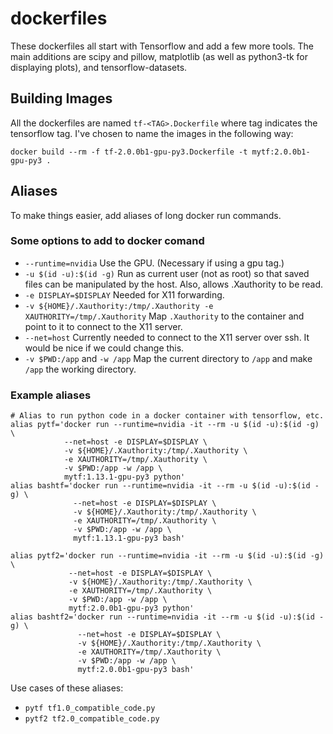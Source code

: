 # dockerfiles
These dockerfiles all start with Tensorflow and add a few more tools. The main additions are scipy and pillow, matplotlib (as well as python3-tk for displaying plots), and tensorflow-datasets.

## Building Images

All the dockerfiles are named `tf-<TAG>.Dockerfile` where tag indicates the tensorflow tag. I've chosen to name the images in the following way:
```
docker build --rm -f tf-2.0.0b1-gpu-py3.Dockerfile -t mytf:2.0.0b1-gpu-py3 .
```

## Aliases
To make things easier, add aliases of long docker run commands.

### Some options to add to docker comand
* `--runtime=nvidia` Use the GPU. (Necessary if using a gpu tag.)
* `-u $(id -u):$(id -g)` Run as current user (not as root) so that saved files can be manipulated by the host. Also, allows .Xauthority to be read.
* `-e DISPLAY=$DISPLAY` Needed for X11 forwarding.
* `-v ${HOME}/.Xauthority:/tmp/.Xauthority -e XAUTHORITY=/tmp/.Xauthority` Map `.Xauthority` to the container and point to it to connect to the X11 server.
* `--net=host` Currently needed to connect to the X11 server over ssh. It would be nice if we could change this.
* `-v $PWD:/app` and `-w /app` Map the current directory to `/app` and make `/app` the working directory.

### Example aliases
```
# Alias to run python code in a docker container with tensorflow, etc.
alias pytf='docker run --runtime=nvidia -it --rm -u $(id -u):$(id -g) \
            --net=host -e DISPLAY=$DISPLAY \
            -v ${HOME}/.Xauthority:/tmp/.Xauthority \
            -e XAUTHORITY=/tmp/.Xauthority \
            -v $PWD:/app -w /app \
            mytf:1.13.1-gpu-py3 python'
alias bashtf='docker run --runtime=nvidia -it --rm -u $(id -u):$(id -g) \
              --net=host -e DISPLAY=$DISPLAY \
              -v ${HOME}/.Xauthority:/tmp/.Xauthority \
              -e XAUTHORITY=/tmp/.Xauthority \
              -v $PWD:/app -w /app \
              mytf:1.13.1-gpu-py3 bash'

alias pytf2='docker run --runtime=nvidia -it --rm -u $(id -u):$(id -g) \
             --net=host -e DISPLAY=$DISPLAY \
             -v ${HOME}/.Xauthority:/tmp/.Xauthority \
             -e XAUTHORITY=/tmp/.Xauthority \
             -v $PWD:/app -w /app \
             mytf:2.0.0b1-gpu-py3 python'
alias bashtf2='docker run --runtime=nvidia -it --rm -u $(id -u):$(id -g) \
               --net=host -e DISPLAY=$DISPLAY \
               -v ${HOME}/.Xauthority:/tmp/.Xauthority \
               -e XAUTHORITY=/tmp/.Xauthority \
               -v $PWD:/app -w /app \
               mytf:2.0.0b1-gpu-py3 bash'
```
Use cases of these aliases:
* `pytf tf1.0_compatible_code.py`
* `pytf2 tf2.0_compatible_code.py`
